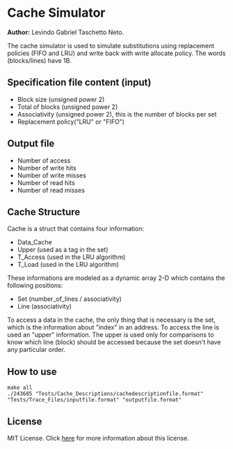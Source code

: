 # Cache Simulator

__Author:__ Levindo Gabriel Taschetto Neto.

The cache simulator is used to simulate substitutions using replacement policies (FIFO and LRU) and write back with write allocate policy. The words (blocks/lines) have 1B.

## Specification file content (input)
* Block size (unsigned power 2)
* Total of blocks (unsigned power 2)
* Associativity (unsigned power 2), this is the number of blocks per set
* Replacement policy("LRU" or "FIFO")

## Output file
* Number of access
* Number of write hits
* Number of write misses
* Number of read hits
* Number of read misses

## Cache Structure
Cache is a struct that contains four information:
* Data_Cache
* Upper (used as a tag in the set)
* T_Access (used in the LRU algorithm)
* T_Load (used in the LRU algorithm)

These informations are modeled as a dynamic array 2-D which contains the following positions:
* Set (number_of_lines / associativity)
* Line (associativity)

To access a data in the cache, the only thing that is necessary is the set, which is the information about "index" in an address.
To access the line is used an "upper" information. The upper is used only for comparisons to know which line (block) should be accessed because the set doesn't have any particular order.

## How to use
```Terminal
make all
./243685 "Tests/Cache_Descriptions/cachedescriptionfile.format" "Tests/Trace_Files/inputfile.format" "outputfile.format"
```

## License

MIT License. Click [here](LICENSE.md) for more information about this license.
